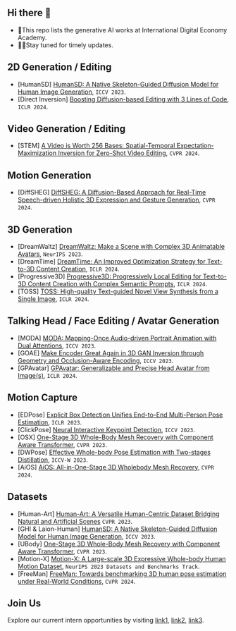 ## Hi there 👋
+ 🍿This repo lists the generative AI works at International Digital Economy Academy.
+ 👩‍💻Stay tuned for timely updates.

## 2D Generation / Editing
+ [HumanSD] [HumanSD: A Native Skeleton-Guided Diffusion Model for Human Image Generation](https://idea-research.github.io/HumanSD/), `ICCV 2023`.
+ [Direct Inversion] [Boosting Diffusion-based Editing with 3 Lines of Code](https://cure-lab.github.io/DirectInversion/), `ICLR 2024`.

## Video Generation / Editing
+ [STEM] [A Video is Worth 256 Bases: Spatial-Temporal Expectation-Maximization Inversion for Zero-Shot Video Editing](https://stem-inv.github.io/page/), `CVPR 2024`.

## Motion Generation
+ [DiffSHEG] [DiffSHEG: A Diffusion-Based Approach for Real-Time Speech-driven Holistic 3D Expression and Gesture Generation](https://jeremycjm.github.io/proj/DiffSHEG/), `CVPR 2024`.

## 3D Generation
+ [DreamWaltz] [DreamWaltz: Make a Scene with Complex 3D Animatable Avatars](https://idea-research.github.io/DreamWaltz/), `NeurIPS 2023`.
+ [DreamTime] [DreamTime: An Improved Optimization Strategy for Text-to-3D Content Creation](https://arxiv.org/abs/2306.12422), `ICLR 2024`.
+ [Progressive3D] [Progressive3D: Progressively Local Editing for Text-to-3D Content Creation with Complex Semantic Prompts](https://cxh0519.github.io/projects/Progressive3D/), `ICLR 2024`.
+ [TOSS] [TOSS: High-quality Text-guided Novel View Synthesis from a Single Image](https://toss3d.github.io/), `ICLR 2024`.

## Talking Head / Face Editing / Avatar Generation
+ [MODA] [MODA: Mapping-Once Audio-driven Portrait Animation with Dual Attentions](https://liuyunfei.net/projects/iccv23-moda/), `ICCV 2023`.
+ [GOAE] [Make Encoder Great Again in 3D GAN Inversion through Geometry and Occlusion-Aware Encoding](https://eg3d-goae.github.io/), `ICCV 2023`.
+ [GPAvatar] [GPAvatar: Generalizable and Precise Head Avatar from Image(s)](https://xg-chu.github.io/project_gpavatar/), `ICLR 2024`.

## Motion Capture
+ [EDPose] [Explicit Box Detection Unifies End-to-End Multi-Person Pose Estimation](https://github.com/IDEA-Research/ED-Pose), `ICLR 2023`.
+ [ClickPose] [Neural Interactive Keypoint Detection](https://github.com/IDEA-Research/Click-Pose), `ICCV 2023`.
+ [OSX] [One-Stage 3D Whole-Body Mesh Recovery with Component Aware Transformer](https://osx-ubody.github.io/), `CVPR 2023`.
+ [DWPose] [Effective Whole-body Pose Estimation with Two-stages Distillation](https://github.com/IDEA-Research/DWPose), `ICCV-W 2023`.
+ [AiOS] [AiOS: All-in-One-Stage 3D Wholebody Mesh Recovery](https://agora-evaluation.is.tuebingen.mpg.de/#reference_smplx12), `CVPR 2024`.
## Datasets
+ [Human-Art] [Human-Art: A Versatile Human-Centric Dataset Bridging Natural and Artificial Scenes](https://idea-research.github.io/HumanArt/) `CVPR 2023`.
+ [GHI & Laion-Human] [HumanSD: A Native Skeleton-Guided Diffusion Model for Human Image Generation](https://idea-research.github.io/HumanSD/), `ICCV 2023`.
+ [UBody] [One-Stage 3D Whole-Body Mesh Recovery with Component Aware Transformer](https://osx-ubody.github.io/), `CVPR 2023`.
+ [Motion-X] [Motion-X: A Large-scale 3D Expressive Whole-body Human Motion Dataset](https://motion-x-dataset.github.io/), `NeurIPS 2023 Datasets and Benchmarks Track`.
+ [FreeMan] [FreeMan: Towards benchmarking 3D human pose estimation under Real-World Conditions](https://wangjiongw.github.io/freeman/), `CVPR 2024`.
  
## Join Us
Explore our current intern opportunities by visiting [link1](https://zhuanlan.zhihu.com/p/582929545), [link2](https://zhuanlan.zhihu.com/p/665196040), [link3](https://zhuanlan.zhihu.com/p/613601556).
<!--

**Here are some ideas to get you started:**

🙋‍♀️ A short introduction - what is your organization all about?
🌈 Contribution guidelines - how can the community get involved?
👩‍💻 Useful resources - where can the community find your docs? Is there anything else the community should know?
🍿 Fun facts - what does your team eat for breakfast?
🧙 Remember, you can do mighty things with the power of [Markdown](https://docs.github.com/github/writing-on-github/getting-started-with-writing-and-formatting-on-github/basic-writing-and-formatting-syntax)
-->

